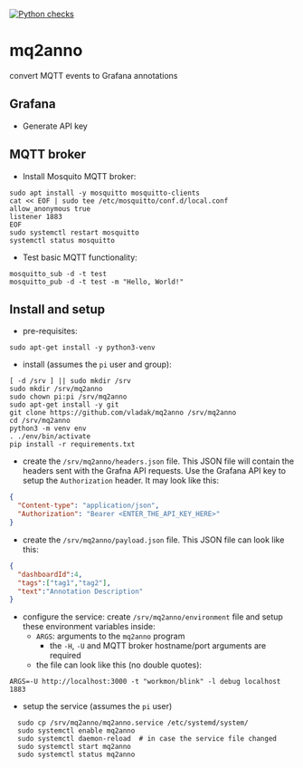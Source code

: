 [![Python checks](https://github.com/vladak/mq2anno/actions/workflows/python-checks.yml/badge.svg)](https://github.com/vladak/mq2anno/actions/workflows/python-checks.yml)

# mq2anno

convert MQTT events to Grafana annotations

## Grafana

- Generate API key

## MQTT broker

- Install Mosquito MQTT broker:
```
sudo apt install -y mosquitto mosquitto-clients
cat << EOF | sudo tee /etc/mosquitto/conf.d/local.conf
allow_anonymous true
listener 1883
EOF
sudo systemctl restart mosquitto
systemctl status mosquitto
```
- Test basic MQTT functionality:
```
mosquitto_sub -d -t test
mosquitto_pub -d -t test -m "Hello, World!"
```

## Install and setup

- pre-requisites:
```
sudo apt-get install -y python3-venv
```
- install (assumes the `pi` user and group):
```
[ -d /srv ] || sudo mkdir /srv
sudo mkdir /srv/mq2anno
sudo chown pi:pi /srv/mq2anno
sudo apt-get install -y git
git clone https://github.com/vladak/mq2anno /srv/mq2anno
cd /srv/mq2anno
python3 -m venv env
. ./env/bin/activate
pip install -r requirements.txt
```
- create the `/srv/mq2anno/headers.json` file. This JSON file will contain the headers sent with the Grafna API requests. Use the Grafana API key to setup the `Authorization` header. It may look like this:
```json
{
  "Content-type": "application/json",
  "Authorization": "Bearer <ENTER_THE_API_KEY_HERE>"
}
```
- create the `/srv/mq2anno/payload.json` file. This JSON file can look like this:
```json
{
  "dashboardId":4,
  "tags":["tag1","tag2"],
  "text":"Annotation Description"
}
```
- configure the service: create `/srv/mq2anno/environment` file and setup these environment variables inside:
  - `ARGS`: arguments to the `mq2anno` program
    - the `-H`, `-U` and MQTT broker hostname/port arguments are required
  - the file can look like this (no double quotes):
```
ARGS=-U http://localhost:3000 -t "workmon/blink" -l debug localhost 1883
```
- setup the service (assumes the `pi` user)
```
  sudo cp /srv/mq2anno/mq2anno.service /etc/systemd/system/
  sudo systemctl enable mq2anno
  sudo systemctl daemon-reload  # in case the service file changed
  sudo systemctl start mq2anno
  sudo systemctl status mq2anno
```


